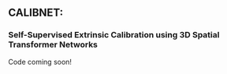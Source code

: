 ## CALIBNET:
### Self-Supervised Extrinsic Calibration using 3D Spatial Transformer Networks

Code coming soon!

